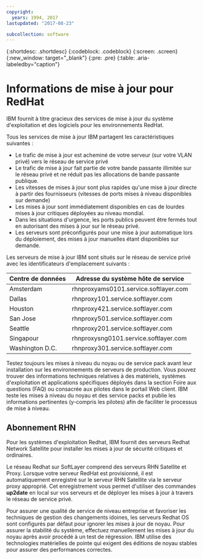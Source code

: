 ```yaml
---
copyright:
  years: 1994, 2017
lastupdated: "2017-08-23"

subcollection: software
---
```


{:shortdesc: .shortdesc}
{:codeblock: .codeblock}
{:screen: .screen}
{:new_window: target="_blank"}
{:pre: .pre}
{:table: .aria-labeledby="caption"}



# Informations de mise à jour pour RedHat

IBM fournit à titre gracieux des services de mise à jour du système d'exploitation et des logiciels pour les environnements RedHat.

Tous les services de mise à jour IBM partagent les caractéristiques suivantes :
* Le trafic de mise à jour est acheminé de votre serveur (sur votre VLAN privé) vers le réseau de service privé
* Le trafic de mise à jour fait partie de votre bande passante illimitée sur le réseau privé et ne réduit pas les allocations de bande passante publique.
* Les vitesses de mises à jour sont plus rapides qu'une mise à jour directe à partir des fournisseurs (vitesses de ports mises à niveau disponibles sur demande)
* Les mises à jour sont immédiatement disponibles en cas de lourdes mises à jour critiques déployées au niveau mondial.
* Dans les situations d'urgence, les ports publics peuvent être fermés tout en autorisant des mises à jour sur le réseau privé. 
*  Les serveurs sont préconfigurés pour une mise à jour automatique lors du déploiement, des mises à jour manuelles étant disponibles sur demande. 

Les serveurs de mise à jour IBM sont situés sur le réseau de service privé avec les identificateurs d'emplacement suivants :

|Centre de données|Adresse du système hôte de service|
|---|---|
|Amsterdam|rhnproxyams0101.service.softlayer.com|
|Dallas|rhnproxy101.service.softlayer.com|
|Houston|rhnproxy421.service.softlayer.com|
|San Jose|rhnproxy501.service.softlayer.com|
|Seattle|rhnproxy201.service.softlayer.com|
|Singapour|rhnproxysng0101.service.softlayer.com|
|Washington D.C.|rhnproxy301.service.softlayer.com|

Testez toujours les mises à niveau du noyau ou de service pack avant leur installation sur les environnements de serveurs de production. Vous pouvez trouver des informations techniques relatives à des matériels, systèmes d'exploitation et applications spécifiques déployés dans la section Foire aux questions (FAQ) ou consacrée aux pilotes dans le portail Web client. IBM teste les mises à niveau du noyau et des service packs et publie les informations pertinentes (y-compris les pilotes) afin de faciliter le processus de mise à niveau.

## Abonnement RHN

Pour les systèmes d'exploitation Redhat, IBM fournit des serveurs Redhat Network Satellite pour installer les mises à jour de sécurité critiques et ordinaires. 

Le réseau Redhat sur SoftLayer comprend des serveurs RHN Satellite et Proxy. Lorsque votre serveur RedHat est provisionné, il est automatiquement enregistré sur le serveur RHN Satellite via le serveur proxy approprié. Cet enregistrement vous permet d'utiliser des commandes **up2date** en local sur vos serveurs et de déployer les mises à jour à travers le réseau de service privé. 

Pour assurer une qualité de service de niveau entreprise et favoriser les techniques de gestion des changements idoines, les serveurs Redhat OS sont configurés par défaut pour ignorer les mises à jour de noyau. Pour assurer la stabilité du système, effectuez manuellement les mises à jour du noyau après avoir procédé à un test de régression. IBM utilise des technologies matérielles de pointe qui exigent des éditions de noyau stables pour assurer des performances correctes.
